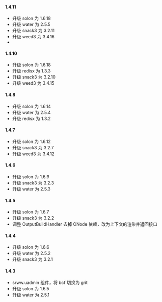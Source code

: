 #### 1.4.11
* 升级 solon 为 1.6.18
* 升级 water 为 2.5.5
* 升级 snack3 为 3.2.11
* 升级 weed3 为 3.4.16
* 
#### 1.4.10
* 升级 solon 为 1.6.18
* 升级 redisx 为 1.3.3
* 升级 snack3 为 3.2.10
* 升级 weed3 为 3.4.15

#### 1.4.8
* 升级 solon 为 1.6.14
* 升级 water 为 2.5.4
* 升级 redisx 为 1.3.2

#### 1.4.7
* 升级 solon 为 1.6.12
* 升级 snack3 为 3.2.7
* 升级 weed3 为 3.4.12

#### 1.4.6
* 升级 solon 为 1.6.9
* 升级 snack3 为 3.2.3
* 升级 water 为 2.5.3

#### 1.4.5
* 升级 solon 为 1.6.7
* 升级 snack3 为 3.2.2
* 调整 OutputBuildHandler 去掉 ONode 依赖，改为上下文的渲染并返回接口

#### 1.4.4
* 升级 solon 为 1.6.6
* 升级 water 为 2.5.2
* 升级 snack3 为 3.2.1

#### 1.4.3 
* srww.uadmin 组件，将 bcf 切换为 grit
* 升级 solon 为 1.6.5
* 升级 water 为 2.5.1

